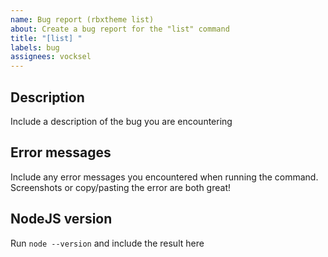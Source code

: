 ```yaml
---
name: Bug report (rbxtheme list)
about: Create a bug report for the "list" command
title: "[list] "
labels: bug
assignees: vocksel
---
```


## Description

Include a description of the bug you are encountering

## Error messages

Include any error messages you encountered when running the command. Screenshots or copy/pasting the error are both great!

## NodeJS version

Run `node --version` and include the result here
